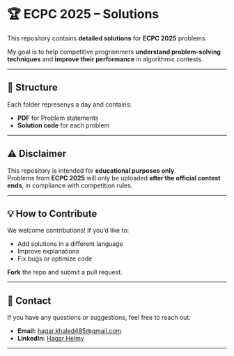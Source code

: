 # 🏆 ECPC 2025 – Solutions 

This repository contains **detailed solutions** for **ECPC 2025** problems.

My goal is to help competitive programmers **understand problem-solving techniques** and **improve their performance** in algorithmic contests.

---

## 📂 Structure
Each folder represenys a day and contains:
- **PDF** for Problem statements
- **Solution code** for each problem

---

## ⚠️ Disclaimer
This repository is intended for **educational purposes only**.  
Problems from **ECPC 2025** will only be uploaded **after the official contest ends**, in compliance with competition rules.

---

## 💡 How to Contribute
We welcome contributions! If you’d like to:
- Add solutions in a different language
- Improve explanations
- Fix bugs or optimize code

**Fork** the repo and submit a pull request.

---

## 📧 Contact
If you have any questions or suggestions, feel free to reach out:

- **Email:** [hagar.khaled485@gmail.com](mailto:hagar.khaled485@gmail.com)
- **LinkedIn:** [Hagar Helmy](https://www.linkedin.com/in/hagar-helmy/)

---
